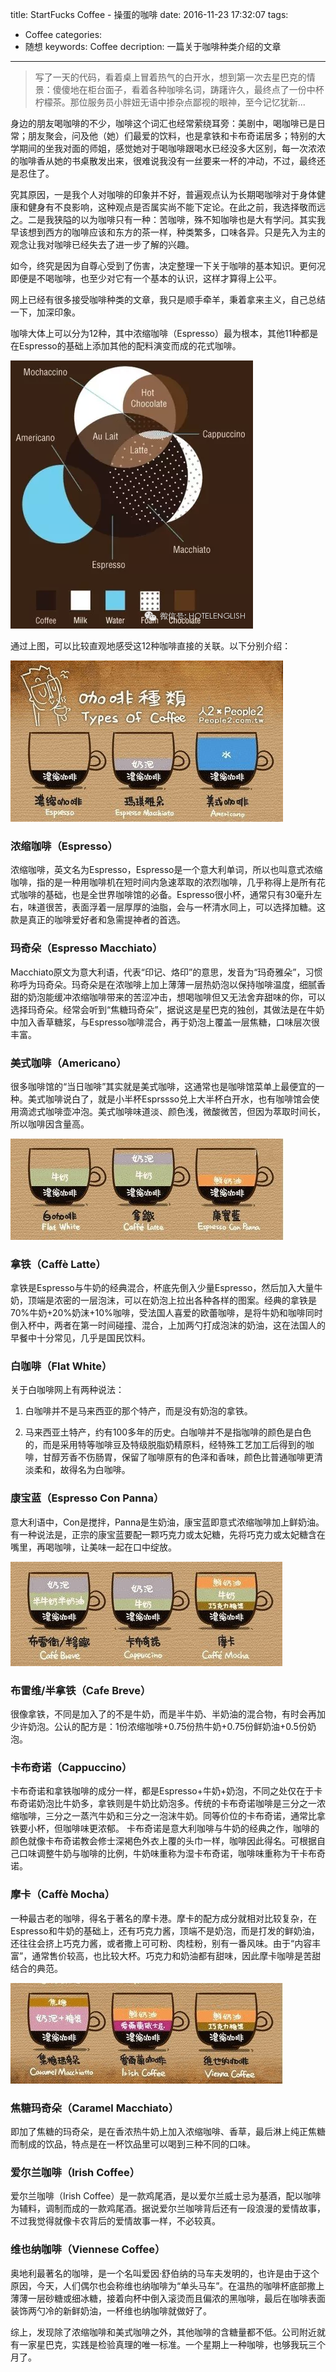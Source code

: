 title: StartFucks Coffee - 操蛋的咖啡
date: 2016-11-23 17:32:07
tags: 
- Coffee
categories: 
- 随想
keywords: Coffee
decription: 一篇关于咖啡种类介绍的文章

---

> 写了一天的代码，看着桌上冒着热气的白开水，想到第一次去星巴克的情景：傻傻地在柜台面子，看着各种咖啡名词，踌躇许久，最终点了一份中杯柠檬茶。那位服务员小胖妞无语中掺杂点鄙视的眼神，至今记忆犹新...

<!-- more -->

身边的朋友喝咖啡的不少，咖啡这个词汇也经常萦绕耳旁：美剧中，喝咖啡已是日常；朋友聚会，问及他（她）们最爱的饮料，也是拿铁和卡布奇诺居多；特别的大学期间的坐我对面的师姐，感觉她对于喝咖啡跟喝水已经没多大区别，每一次浓浓的咖啡香从她的书桌散发出来，很难说我没有一丝要来一杯的冲动，不过，最终还是忍住了。

究其原因，一是我个人对咖啡的印象并不好，普遍观点认为长期喝咖啡对于身体健康和健身有不良影响，这种观点是否属实尚不能下定论。在此之前，我选择敬而远之。二是我狭隘的以为咖啡只有一种：苦咖啡，殊不知咖啡也是大有学问。其实我早该想到西方的咖啡应该和东方的茶一样，种类繁多，口味各异。只是先入为主的观念让我对咖啡已经失去了进一步了解的兴趣。

如今，终究是因为自尊心受到了伤害，决定整理一下关于咖啡的基本知识。更何况即便是不喝咖啡，也至少对它有一个基本的认识，这样才算得上公平。

网上已经有很多接受咖啡种类的文章，我只是顺手牵羊，秉着拿来主义，自己总结一下，加深印象。

咖啡大体上可以分为12种，其中浓缩咖啡（Espresso）最为根本，其他11种都是在Espresso的基础上添加其他的配料演变而成的花式咖啡。

![12种咖啡的恩怨情仇](https://raw.githubusercontent.com/icebergcwp1990/MarkDownPhotos/master/daily/coffee-0.jpg)

通过上图，可以比较直观地感受这12种咖啡直接的关联。以下分别介绍：

![浓缩咖啡-玛奇朵-美式咖啡](https://raw.githubusercontent.com/icebergcwp1990/MarkDownPhotos/master/daily/coffee-1.jpg)

### 浓缩咖啡（Espresso）

浓缩咖啡，英文名为Espresso，Espresso是一个意大利单词，所以也叫意式浓缩咖啡，指的是一种用咖啡机在短时间内急速萃取的浓烈咖啡，几乎称得上是所有花式咖啡的基础，也是全世界咖啡馆的必备。Espresso很小杯，通常只有30毫升左右，味道很苦，表面浮着一层厚厚的油脂，会与一杯清水同上，可以选择加糖。这款是真正的咖啡爱好者和急需提神者的首选。

### 玛奇朵（Espresso Macchiato）

Macchiato原文为意大利语，代表“印记、烙印”的意思，发音为“玛奇雅朵”，习惯称呼为玛奇朵。玛奇朵是在浓咖啡上加上薄薄一层热奶泡以保持咖啡温度，细腻香甜的奶泡能缓冲浓缩咖啡带来的苦涩冲击，想喝咖啡但又无法舍弃甜味的你，可以选择玛奇朵。经常会听到“焦糖玛奇朵”，据说这是星巴克的独创，其做法是在牛奶中加入香草糖浆，与Espresso咖啡混合，再于奶泡上覆盖一层焦糖，口味层次很丰富。

### 美式咖啡（Americano）

很多咖啡馆的“当日咖啡”其实就是美式咖啡，这通常也是咖啡馆菜单上最便宜的一种。美式咖啡说白了，就是小半杯Esprssso兑上大半杯白开水，也有咖啡馆会使用滴滤式咖啡壶冲泡。美式咖啡味道淡、颜色浅，微酸微苦，但因为萃取时间长，所以咖啡因含量高。

![拿铁-白咖啡-康宝蓝](https://raw.githubusercontent.com/icebergcwp1990/MarkDownPhotos/master/daily/coffee-2.jpg)

### 拿铁（Caffè Latte）

拿铁是Espresso与牛奶的经典混合，杯底先倒入少量Espresso，然后加入大量牛奶，顶端是浓密的一层泡沫，可以在奶泡上拉出各种各样的图案。经典的拿铁是70%牛奶+20%奶沫+10%咖啡，受法国人喜爱的欧蕾咖啡，是将牛奶和咖啡同时倒入杯中，两者在第一时间碰撞、混合，上加两勺打成泡沫的奶油，这在法国人的早餐中十分常见，几乎是国民饮料。

### 白咖啡（Flat White）

关于白咖啡网上有两种说法：

1. 白咖啡并不是马来西亚的那个特产，而是没有奶泡的拿铁。

2. 马来西亚土特产，约有100多年的历史。白咖啡并不是指咖啡的颜色是白色的，而是采用特等咖啡豆及特级脱脂奶精原料，经特殊工艺加工后得到的咖啡，甘醇芳香不伤肠胃，保留了咖啡原有的色泽和香味，颜色比普通咖啡更清淡柔和，故得名为白咖啡。

### 康宝蓝（Espresso Con Panna）

意大利语中，Con是搅拌，Panna是生奶油，康宝蓝即意式浓缩咖啡加上鲜奶油。有一种说法是，正宗的康宝蓝要配一颗巧克力或太妃糖，先将巧克力或太妃糖含在嘴里，再喝咖啡，让美味一起在口中绽放。

![布雷维-卡布奇诺-摩卡](https://raw.githubusercontent.com/icebergcwp1990/MarkDownPhotos/master/daily/coffee-3.jpg)

### 布雷维/半拿铁（Cafe Breve）

很像拿铁，不同是加入了的不是牛奶，而是半牛奶、半奶油的混合物，有时会再加少许奶泡。公认的配方是：1份浓缩咖啡+0.75份热牛奶+0.75份鲜奶油+0.5份奶泡。

### 卡布奇诺（Cappuccino）

卡布奇诺和拿铁咖啡的成分一样，都是Espresso+牛奶+奶泡，不同之处仅在于卡布奇诺奶泡比牛奶多，拿铁则是牛奶比奶泡多。传统的卡布奇诺咖啡是三分之一浓缩咖啡，三分之一蒸汽牛奶和三分之一泡沫牛奶。同等价位的卡布奇诺，通常比拿铁要小杯，但咖啡味更浓郁。
卡布奇诺是意大利咖啡与牛奶的经典之作，咖啡的颜色就像卡布奇诺教会修士深褐色外衣上覆的头巾一样，咖啡因此得名。可根据自己口味调整牛奶与咖啡的比例，牛奶味重称为湿卡布奇诺，咖啡味重称为干卡布奇诺。

### 摩卡（Caffè Mocha）

一种最古老的咖啡，得名于著名的摩卡港。摩卡的配方成分就相对比较复杂，在Espresso和牛奶的基础上，还有巧克力酱，顶端不是奶泡，而是打发的鲜奶油，还往往会挤上巧克力酱，或者撒上可可粉、肉桂粉，别有一番风味。由于“内容丰富”，通常售价较高，也比较大杯。巧克力和奶油都有甜味，因此摩卡咖啡是苦甜结合的典范。

![焦糖玛奇朵-爱尔兰咖啡-维也纳咖啡](https://raw.githubusercontent.com/icebergcwp1990/MarkDownPhotos/master/daily/coffee-4.jpg)

### 焦糖玛奇朵（Caramel Macchiato）

即加了焦糖的玛奇朵，是在香浓热牛奶上加入浓缩咖啡、香草，最后淋上纯正焦糖而制成的饮品，特点是在一杯饮品里可以喝到三种不同的口味。

### 爱尔兰咖啡（Irish Coffee）

爱尔兰咖啡（Irish Coffee）是一款鸡尾酒，是以爱尔兰威士忌为基酒，配以咖啡为辅料，调制而成的一款鸡尾酒。据说爱尔兰咖啡背后还有一段浪漫的爱情故事，不过我觉得就像卡农背后的爱情故事一样，不必较真。

### 维也纳咖啡（Viennese Coffee）

奥地利最著名的咖啡，是一个名叫爱因·舒伯纳的马车夫发明的，也许是由于这个原因，今天，人们偶尔也会称维也纳咖啡为“单头马车”。在温热的咖啡杯底部撒上薄薄一层砂糖或细冰糖，接着向杯中倒入滚烫而且偏浓的黑咖啡，最后在咖啡表面装饰两勺冷的新鲜奶油，一杯维也纳咖啡就做好了。

综上，发现除了浓缩咖啡和美式咖啡之外，其他咖啡的含糖量都不低。公司附近就有一家星巴克，实践是检验真理的唯一标准。一个星期上一种咖啡，也够我玩三个月了。






